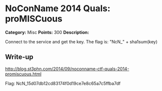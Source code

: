 # NoConName 2014 Quals: proMISCuous

**Category:** Misc
**Points:** 300
**Description:**

Connect to the service and get the key. The flag is: "NcN_" + sha1sum(key)

## Write-up

<http://blog.st3phn.com/2014/09/noconname-ctf-quals-2014-promiscuous.html>

Flag: NcN_15d07db12cd83174f0d19ce7e8c65a7c5ffba7df

